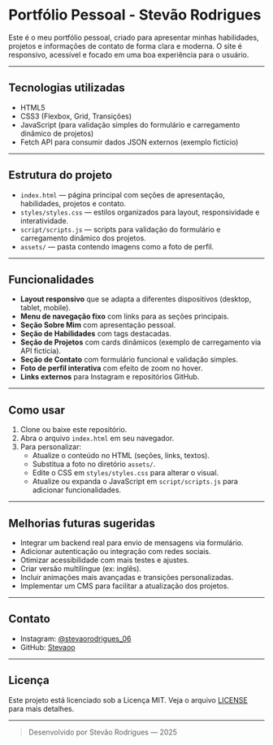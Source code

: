 # Portfólio Pessoal - Stevão Rodrigues

Este é o meu portfólio pessoal, criado para apresentar minhas habilidades, projetos e informações de contato de forma clara e moderna. O site é responsivo, acessível e focado em uma boa experiência para o usuário.

---

## Tecnologias utilizadas

- HTML5
- CSS3 (Flexbox, Grid, Transições)
- JavaScript (para validação simples do formulário e carregamento dinâmico de projetos)
- Fetch API para consumir dados JSON externos (exemplo fictício)

---

## Estrutura do projeto

- `index.html` — página principal com seções de apresentação, habilidades, projetos e contato.
- `styles/styles.css` — estilos organizados para layout, responsividade e interatividade.
- `script/scripts.js` — scripts para validação do formulário e carregamento dinâmico dos projetos.
- `assets/` — pasta contendo imagens como a foto de perfil.

---

## Funcionalidades

- **Layout responsivo** que se adapta a diferentes dispositivos (desktop, tablet, mobile).
- **Menu de navegação fixo** com links para as seções principais.
- **Seção Sobre Mim** com apresentação pessoal.
- **Seção de Habilidades** com tags destacadas.
- **Seção de Projetos** com cards dinâmicos (exemplo de carregamento via API fictícia).
- **Seção de Contato** com formulário funcional e validação simples.
- **Foto de perfil interativa** com efeito de zoom no hover.
- **Links externos** para Instagram e repositórios GitHub.

---

## Como usar

1. Clone ou baixe este repositório.
2. Abra o arquivo `index.html` em seu navegador.
3. Para personalizar:
   - Atualize o conteúdo no HTML (seções, links, textos).
   - Substitua a foto no diretório `assets/`.
   - Edite o CSS em `styles/styles.css` para alterar o visual.
   - Atualize ou expanda o JavaScript em `script/scripts.js` para adicionar funcionalidades.

---

## Melhorias futuras sugeridas

- Integrar um backend real para envio de mensagens via formulário.
- Adicionar autenticação ou integração com redes sociais.
- Otimizar acessibilidade com mais testes e ajustes.
- Criar versão multilíngue (ex: inglês).
- Incluir animações mais avançadas e transições personalizadas.
- Implementar um CMS para facilitar a atualização dos projetos.

---

## Contato

- Instagram: [@stevaorodrigues_06](https://www.instagram.com/stevaorodrigues_06/)
- GitHub: [Stevaoo](https://github.com/Stevaoo)

---

## Licença

Este projeto está licenciado sob a Licença MIT. Veja o arquivo [LICENSE](LICENSE) para mais detalhes.

---

> Desenvolvido por Stevão Rodrigues — 2025

